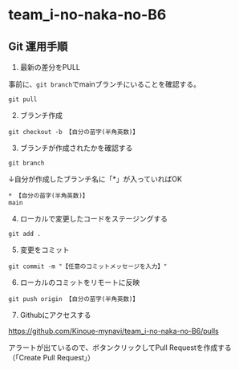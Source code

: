 # team_i-no-naka-no-B6

## Git 運用手順

1. 最新の差分をPULL

事前に、`git branch`でmainブランチにいることを確認する。

```shell
git pull
```

2. ブランチ作成

```shell
git checkout -b 【自分の苗字(半角英数)】
```

3. ブランチが作成されたかを確認する

```shell
git branch
```
↓自分が作成したブランチ名に「*」が入っていればOK
```shell
* 【自分の苗字(半角英数)】
main
```

4. ローカルで変更したコードをステージングする

```shell
git add .
```

5. 変更をコミット

```shell
git commit -m "【任意のコミットメッセージを入力】"
```

6. ローカルのコミットをリモートに反映

```shell
git push origin 【自分の苗字(半角英数)】
```

7. Githubにアクセスする

https://github.com/Kinoue-mynavi/team_i-no-naka-no-B6/pulls

アラートが出ているので、ボタンクリックしてPull Requestを作成する（「Create Pull Request」）
